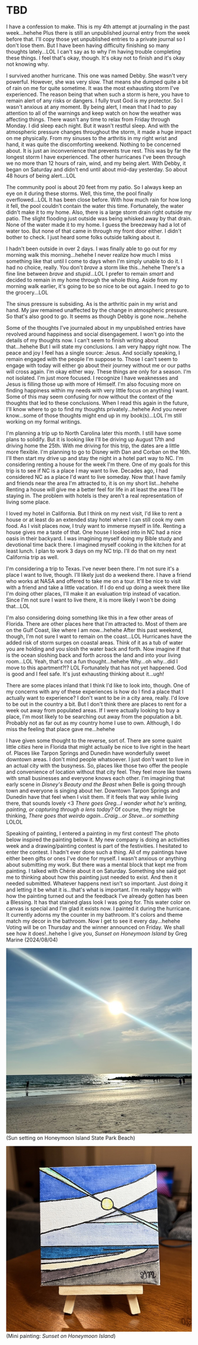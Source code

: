 # TBD

I have a confession to make. This is my 4th attempt at journaling in the past week...hehehe Plus there is still an unpublished journal entry from the week before that. I'll copy those yet unpublished entries to a private journal so I don't lose them. But I have been having difficulty finishing so many thoughts lately...LOL I can't say as to why I'm having trouble completing these things. I feel that's okay, though. It's okay not to finish and it's okay not knowing why.

I survived another hurricane. This one was named Debby. She wasn't very powerful. However, she was very slow. That means she dumped quite a bit of rain on me for quite sometime. It was the most exhausting storm I've experienced. The reason being that when such a storm is here, you have to remain alert of any risks or dangers. I fully trust God is my protector. So I wasn't anxious at any moment. By being alert, I mean that I had to pay attention to all of the warnings and keep watch on how the weather was affecting things. There wasn't any time to relax from Friday through Monday. I did sleep each night. But it wasn't restful sleep. And with the atmospheric pressure changes throughout the storm, it made a huge impact on me physically. From my sinuses to the arthritis in my right wrist and hand, it was quite the discomforting weekend. Nothing to be concerned about. It is just an inconvenience that prevents true rest. This was by far the longest storm I have experienced. The other hurricanes I've been through we no more than 12 hours of rain, wind, and my being alert. With Debby, it began on Saturday and didn't end until about mid-day yesterday. So about 48 hours of being alert...LOL

The community pool is about 20 feet from my patio. So I always keep an eye on it during these storms. Well, this time, the pool finally overflowed...LOL It has been close before. With how much rain for how long it fell, the pool couldn't contain the water this time. Fortunately, the water didn't make it to my home. Also, there is a large storm drain right outside my patio. The slight flooding just outside was being whisked away by that drain. None of the water made it to my home. I guess the breezeway had a lot of water too. But none of that came in through my front door either. I didn't bother to check. I just heard some folks outside talking about it.

I hadn't been outside in over 2 days. I was finally able to go out for my morning walk this morning...hehehe I never realize how much I miss something like that until I come to days when I'm simply unable to do it. I had no choice, really. You don't *brave* a storm like this...hehehe There's a fine line between *brave* and *stupid*...LOL I prefer to remain *smart* and decided to remain in my home through the whole thing. Aside from my morning walk earlier, it's going to be so nice to be out again. I need to go to the grocery...LOL

The sinus pressure is subsiding. As is the arthritic pain in my wrist and hand. My jaw remained unaffected by the change in atmospheric pressure. So that's also good to go. It seems as though Debby is gone now...hehehe

Some of the thoughts I've journaled about in my unpublished entries have revolved around happiness and social disengagement. I won't go into the details of my thoughts now. I can't seem to finish writing about that...hehehe But I will state my conclusions. I am very happy right now. The peace and joy I feel has a single source: Jesus. And socially speaking, I remain engaged with the people I'm suppose to. Those I can't seem to engage with today will either go about their journey without me or our paths will cross again. I'm okay either way. These things are only for a season. I'm not isolated. I'm just more focused. I recognize I have weaknesses and Jesus is filling those up with more of Himself. I'm also focusing more on finding happiness within my needs with very little focus on anything I want. Some of this may seem confusing for now without the context of the thoughts that led to these conclusions. When I read this again in the future, I'll know where to go to find my thoughts privately...hehehe And you never know...some of those thoughts might end up in my book(s)...LOL I'm still working on my formal writings.

I'm planning a trip up to North Carolina later this month. I still have some plans to solidify. But it is looking like I'll be driving up August 17th and driving home the 25th. With me driving for this trip, the dates are a little more flexible. I'm planning to go to Disney with Dan and Corban on the 16th. I'll then start my drive up and stay the night in a hotel part way to NC. I'm considering renting a house for the week I'm there. One of my goals for this trip is to see if NC is a place I may want to live. Decades ago, I had considered NC as a place I'd want to live someday. Now that I have family and friends near the area I'm attracted to, it is on my short list...hehehe Renting a house will give me a better feel for life in at least the area I'll be staying in. The problem with hotels is they aren't a real representation of living some place.

I loved my hotel in California. But I think on my next visit, I'd like to rent a house or at least do an extended stay hotel where I can still cook my own food. As I visit places now, I truly want to immerse myself in life. Renting a house gives me a taste of that. One house I looked into in NC had a nice oasis in their backyard. I was imagining myself doing my Bible study and devotional time back there. I imagined myself cooking in the kitchen for at least lunch. I plan to work 3 days on my NC trip. I'll do that on my next California trip as well.

I'm considering a trip to Texas. I've never been there. I'm not sure it's a place I want to live, though. I'll likely just do a weekend there. I have a friend who works at NASA and offered to take me on a tour. It'll be nice to visit with a friend and take a little vacation. If I do end up doing a week there like I'm doing other places, I'll make it an evaluation trip instead of vacation. Since I'm not sure I want to live there, it is more likely I won't be doing that...LOL

I'm also considering doing something like this in a few other areas of Florida. There are other places here that I'm attracted to. Most of them are on the Gulf Coast, like where I am now...hehehe After this past weekend, though, I'm not sure I want to remain on the coast...LOL Hurricanes have the added risk of storm surges on coastal areas. Think of it as a tub of water you are holding and you slosh the water back and forth. Now imagine if that is the ocean sloshing back and forth across the land and into your living room...LOL Yeah, that's not a fun thought...hehehe Why...oh why...did I move to this apartment?!? LOL Fortunately that has not yet happened. God is good and I feel safe. It's just exhausting thinking about it...ugh!

There are some places inland that I think I'd like to look into, though. One of my concerns with any of these experiences is how do I find a place that I actually want to experience? I don't want to be *in* a city area, really. I'd love to be out in the country a bit. But I don't think there are places to rent for a week out away from populated areas. If I were actually looking to buy a place, I'm most likely to be searching out away from the population a bit. Probably not as far out as my country home I use to own. Although, I do miss the feeling that place gave me...hehehe

I have given some thought to the reverse, sort of. There are some quaint little *cities* here in Florida that might actually be nice to live right in the heart of. Places like Tarpon Springs and Dunedin have wonderfully sweet downtown areas. I don't mind people whatsoever. I just don't want to live in an actual city with the busyness. So, places like those two offer the people and convenience of location without that city feel. They feel more like towns with small businesses and everyone knows each other. I'm imagining that early scene in *Disney's Beauty and the Beast* when Belle is going through town and everyone is singing about her. Downtown Tarpon Springs and Dunedin have that feel when I visit them. If it feels that way while living there, that sounds lovely <3 *There goes Greg...I wonder what he's writing, painting, or capturing through a lens today?* Of course, they might be thinking, *There goes that weirdo again...Craig...or Steve...or something* LOLOL

Speaking of painting, I entered a painting in my first contest! The photo below inspired the painting below it. My new company is doing an activities week and a drawing/painting contest is part of the festivities. I hesitated to enter the contest. I hadn't ever done such a thing. All of my paintings have either been gifts or ones I've done for myself. I wasn't anxious or anything about submitting my work. But there was a mental block that kept me from painting. I talked with Chérie about it on Saturday. Something she said got me to thinking about how this painting just needed to exist. And then it needed submitted. Whatever happens next isn't so important. Just doing it and letting it be what it is...that's what is important. I'm really happy with how the painting turned out and the feedback I've already gotten has been a Blessing. It has that stained glass look I was going for. This water color on canvas is special and I'm glad it exists now. I painted it during the hurricane. It currently adorns my the counter in my bathroom. It's colors and theme match my decor in the bathroom. Now I get to see it every day...hehehe Voting will be on Thursday and the winner announced on Friday. We shall see how it does!..hehehe I give you, *Sunset on Honeymoon Island* by Greg Marine (2024/08/04)

![Sun setting over the ocean with a beach in the foreground](./media/IMG_0878.jpeg)
(Sun setting on Honeymoon Island State Park Beach)

![Stain glass style water color painting of the sun setting over the ocean with a beach in the foreground](./media/IMG_0074.jpeg)
(Mini painting: *Sunset on Honeymoon Island*)
